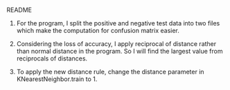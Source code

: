 README

1. For the program, I split the positive and negative test data into two files which make the computation for confusion matrix easier.

2. Considering the loss of accuracy, I apply reciprocal of distance rather than normal distance in the program. So I will find the largest value from reciprocals of distances.

3. To apply the new distance rule, change the distance parameter in KNearestNeighbor.train to 1.